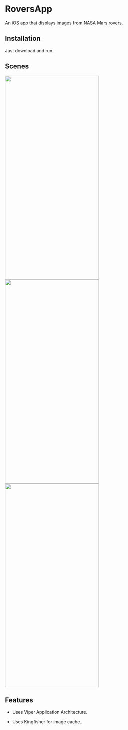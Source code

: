 # RoversApp
An iOS app that displays images from NASA Mars rovers.
## Installation
Just download and run.
## Scenes
<img src="https://user-images.githubusercontent.com/47797293/127502399-cb8127f1-b110-410c-9420-690c942871dc.gif" width="300" height="650" />
<img src="https://user-images.githubusercontent.com/47797293/127500452-15193538-5082-4686-b6b9-f71ad2549461.png" width="300" height="650" />
<img src="https://user-images.githubusercontent.com/47797293/127500471-e8bb61f2-e202-4989-97d9-1cd85693dd34.png" width="300" height="650" />


## Features
- Uses Viper Application Architecture.

- Uses Kingfisher for image cache..

